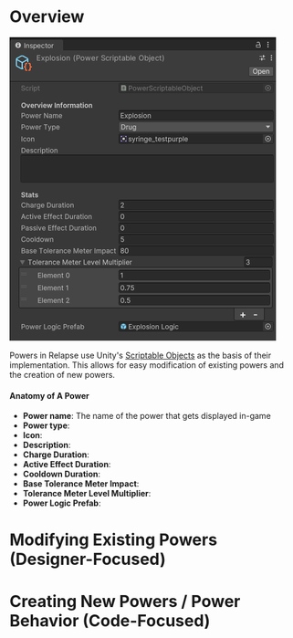 # Overview

![Explosion Power Example](<../../_META/Attachments/Pasted image 20241008131156.png>)

Powers in Relapse use Unity's [Scriptable Objects](https://docs.unity3d.com/Manual/class-ScriptableObject.html) as the basis of their implementation. This allows for easy modification of existing powers and the creation of new powers.

#### Anatomy of A Power

- **Power name**: The name of the power that gets displayed in-game
- **Power type**:
- **Icon**:
- **Description**:
- **Charge Duration**:
- **Active Effect Duration**:
- **Cooldown Duration**:
- **Base Tolerance Meter Impact**:
- **Tolerance Meter Level Multiplier**:
- **Power Logic Prefab**:

# Modifying Existing Powers (Designer-Focused)

# Creating New Powers / Power Behavior (Code-Focused)
